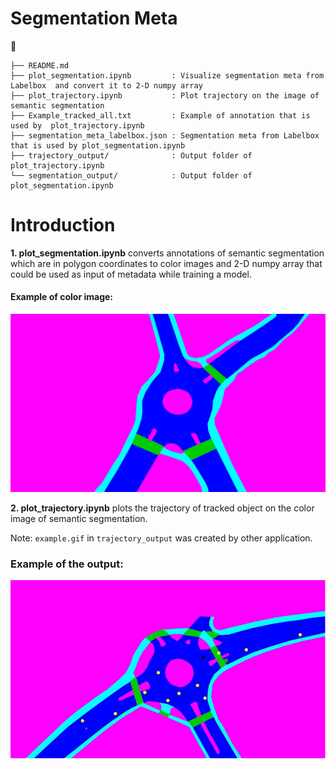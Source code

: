 # Segmentation Meta
 

    ├── README.md                         
    ├── plot_segmentation.ipynb         : Visualize segmentation meta from Labelbox  and convert it to 2-D numpy array
    ├── plot_trajectory.ipynb           : Plot trajectory on the image of semantic segmentation
    ├── Example_tracked_all.txt         : Example of annotation that is used by  plot_trajectory.ipynb
    ├── segmentation_meta_labelbox.json : Segmentation meta from Labelbox that is used by plot_segmentation.ipynb 
    ├── trajectory_output/              : Output folder of plot_trajectory.ipynb
    └── segmentation_output/            : Output folder of plot_segmentation.ipynb
    
# Introduction

**1. plot_segmentation.ipynb** converts annotations of   semantic segmentation which are in polygon coordinates to color images and 2-D numpy array that could be used as input of metadata while training a model.

#### Example of color image:
<img src="segmentation_output/example_color.jpg"  width="800">

**2. plot_trajectory.ipynb** plots the trajectory of tracked object on the color image of semantic segmentation.

Note: `example.gif` in `trajectory_output` was created by other application.

### Example of the output:
<img src="trajectory_output/example.gif" width="800">

